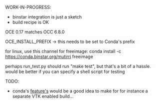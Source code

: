 
WORK-IN-PROGRESS:

* binstar integration is just a sketch
* build recipe is OK

OCE 0.17 matches OCC 6.8.0

OCE_INSTALL_PREFIX -> this needs to be set to Conda's prefix

for linux, use this channel for freeimage:
conda install -c https://conda.binstar.org/mutirri freeimage

perhaps run_test.py should run "make test", but that's a bit of a hassle. would be better if you can specify a shell script for testing

TODO:
* conda's [feature's](http://conda.pydata.org/docs/building/meta-yaml.html#features) would be a good idea to make 
for for instance a separate VTK enabled build...

